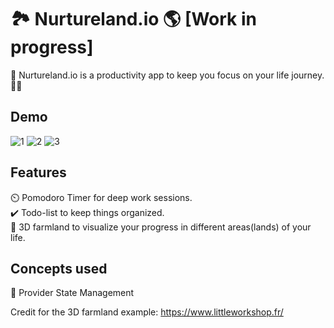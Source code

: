 # 🏞️ Nurtureland.io 🌎 [Work in progress]

🏁 Nurtureland.io is a productivity app to keep you focus on your life journey. 🏃‍♂️

## Demo
![1](https://im3.ezgif.com/tmp/ezgif-3-5b768819b79d.gif)
![2](https://im3.ezgif.com/tmp/ezgif-3-5b768819b79d.gif)
![3](https://im3.ezgif.com/tmp/ezgif-3-fa21099b2877.gif)



## Features

⏲️ Pomodoro Timer for deep work sessions. <br>
✔️ Todo-list to keep things organized. <br>
🌲 3D farmland to visualize your progress in different areas(lands) of your life. <br>

## Concepts used

📝 Provider State Management




Credit for the 3D farmland example: https://www.littleworkshop.fr/ 

